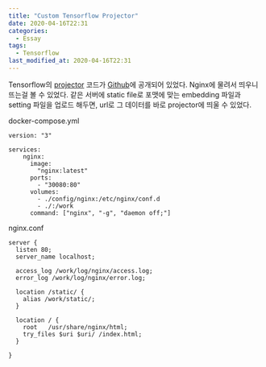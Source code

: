 ```yaml
---
title: "Custom Tensorflow Projector"
date: 2020-04-16T22:31
categories:
  - Essay
tags:
  - Tensorflow
last_modified_at: 2020-04-16T22:31
---
```


Tensorflow의 [projector](https://projector.tensorflow.org/) 코드가 [Github](https://github.com/tensorflow/embedding-projector-standalone)에 공개되어 있었다.
Nginx에 물려서 띄우니 뜨는걸 볼 수 있었다.
같은 서버에 static file로 포맷에 맞는 embedding 파일과 setting 파일을 업로드 해두면, url로 그 데이터를 바로 projector에 띄울 수 있었다.

docker-compose.yml
```
version: "3"

services:
    nginx:
      image:
        "nginx:latest"
      ports:
        - "30080:80"
      volumes:
        - ./config/nginx:/etc/nginx/conf.d
        - ./:/work
      command: ["nginx", "-g", "daemon off;"]
```

nginx.conf
```
server {
  listen 80;
  server_name localhost;

  access_log /work/log/nginx/access.log;
  error_log /work/log/nginx/error.log;

  location /static/ {
    alias /work/static/;
  }

  location / {
    root   /usr/share/nginx/html;
    try_files $uri $uri/ /index.html;
  }

}
```